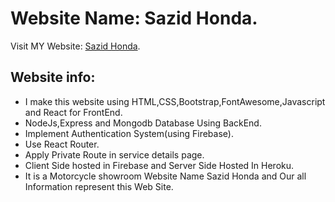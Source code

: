 # Website Name: Sazid Honda.

Visit MY Website: [Sazid Honda](https://sazid-honda.web.app/).

## Website info:

- I make this website using HTML,CSS,Bootstrap,FontAwesome,Javascript and React for FrontEnd.
- NodeJs,Express and Mongodb Database Using BackEnd.
- Implement Authentication System(using Firebase).
- Use React Router.
- Apply Private Route in service details page.
- Client Side hosted in Firebase and Server Side Hosted In Heroku.
- It is a Motorcycle showroom Website Name Sazid Honda and Our all Information represent this Web Site.
